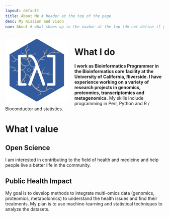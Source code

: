 ```yaml
---
layout: default
title: About Me # header at the top of the page
desc: My mission and vison
nav: About # what shows up in the navbar at the top (do not define if you don't want page in the navbar)
---
```


<img src="/images/plab_hex_icon_gray.png" style="float:left; margin-right: 20px; margin-bottom: 10px" width="200px">

# What I do

**I work as Bioinformatics Programmer in the Bioinformatics core facility at the University of California, Riverside. I have experience working on a variety of research projects in genomics, proteomics, transcriptomics and metagenomics.** My skills include programming in Perl, Python and R / Bioconductor and statistics.

# What I value

## Open Science
I am interested in contributing to the field of health and medicine and help people live a better life in the community.

## Public Health Impact
My goal is to develop methods to integrate multi-omics data (genomics, proteomics, metabolomics) to understand the health issues and find their treatments. My plan is to use machine-learning and statistical techniques to analyze the datasets.

<br><br>
<br><br>



[^1]: With apologies to Theodosius Dobzhansky.
